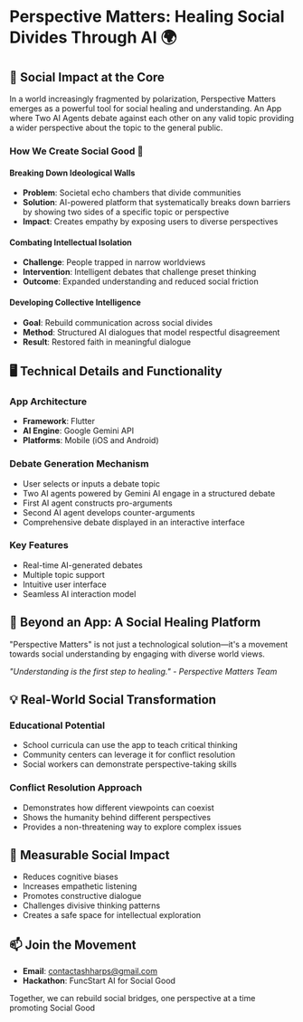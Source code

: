 # Perspective Matters: Healing Social Divides Through AI 🌍

## 🌟 Social Impact at the Core

In a world increasingly fragmented by polarization, Perspective Matters emerges as a powerful tool for social healing and understanding.
An App where Two AI Agents debate against each other on any valid topic providing a wider perspective about the topic to the general public.

### How We Create Social Good 🤝

#### Breaking Down Ideological Walls
- **Problem**: Societal echo chambers that divide communities
- **Solution**: AI-powered platform that systematically breaks down barriers by showing two sides of a specific topic or perspective
- **Impact**: Creates empathy by exposing users to diverse perspectives

#### Combating Intellectual Isolation
- **Challenge**: People trapped in narrow worldviews
- **Intervention**: Intelligent debates that challenge preset thinking
- **Outcome**: Expanded understanding and reduced social friction

#### Developing Collective Intelligence
- **Goal**: Rebuild communication across social divides
- **Method**: Structured AI dialogues that model respectful disagreement
- **Result**: Restored faith in meaningful dialogue

## 🖥️ Technical Details and Functionality

### App Architecture
- **Framework**: Flutter 
- **AI Engine**: Google Gemini API
- **Platforms**: Mobile (iOS and Android)

### Debate Generation Mechanism
- User selects or inputs a debate topic
- Two AI agents powered by Gemini AI engage in a structured debate
- First AI agent constructs pro-arguments
- Second AI agent develops counter-arguments
- Comprehensive debate displayed in an interactive interface

### Key Features
- Real-time AI-generated debates
- Multiple topic support
- Intuitive user interface
- Seamless AI interaction model


## 🌈 Beyond an App: A Social Healing Platform

"Perspective Matters" is not just a technological solution—it's a movement towards social understanding by engaging with diverse world views.

*"Understanding is the first step to healing." - Perspective Matters Team*

## 💡 Real-World Social Transformation

### Educational Potential
- School curricula can use the app to teach critical thinking
- Community centers can leverage it for conflict resolution
- Social workers can demonstrate perspective-taking skills

### Conflict Resolution Approach
- Demonstrates how different viewpoints can coexist
- Shows the humanity behind different perspectives
- Provides a non-threatening way to explore complex issues

## 🚀 Measurable Social Impact

- Reduces cognitive biases
- Increases empathetic listening
- Promotes constructive dialogue
- Challenges divisive thinking patterns
- Creates a safe space for intellectual exploration

## 📫 Join the Movement

- **Email**: contactashharps@gmail.com
- **Hackathon**: FuncStart AI for Social Good

Together, we can rebuild social bridges, one perspective at a time promoting Social Good
